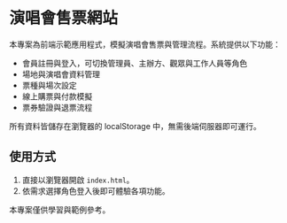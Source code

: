 # 演唱會售票網站

本專案為前端示範應用程式，模擬演唱會售票與管理流程。系統提供以下功能：

- 會員註冊與登入，可切換管理員、主辦方、觀眾與工作人員等角色
- 場地與演唱會資料管理
- 票種與場次設定
- 線上購票與付款模擬
- 票券驗證與退票流程

所有資料皆儲存在瀏覽器的 localStorage 中，無需後端伺服器即可運行。

## 使用方式

1. 直接以瀏覽器開啟 `index.html`。
2. 依需求選擇角色登入後即可體驗各項功能。

本專案僅供學習與範例參考。
